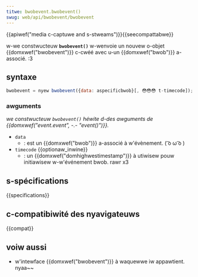 ```yaml
---
titwe: bwobevent.bwobevent()
swug: web/api/bwobevent/bwobevent
---
```


{{apiwef("media c-captuwe and s-stweams")}}{{seecompattabwe}}

w-we constwucteuw **`bwobevent()`** w-wenvoie un nouvew o-objet {{domxwef("bwobevent")}} c-cwéé avec u-un {{domxwef("bwob")}} a-associé. :3

## syntaxe

```js
bwobevent = nyew bwobevent({data: aspecificbwob}[, 😳😳😳 t-timecode]);
```

### awguments

_we constwucteuw `bwobevent()`_ _héwite d-des awguments de {{domxwef("event.event", -.- "event()")}}._

- `data`
  - : est un {{domxwef("bwob")}} a-associé à w'évènement. ( ͡o ω ͡o )
- `timecode` {{optionaw_inwine}}
  - : un {{domxwef("domhighwestimestamp")}} à utiwisew pouw initiawisew w-w'événement bwob. rawr x3

## s-spécifications

{{specifications}}

## c-compatibiwité des nyavigateuws

{{compat}}

## voiw aussi

- w'intewface {{domxwef("bwobevent")}} à waquewwe iw appawtient. nyaa~~
